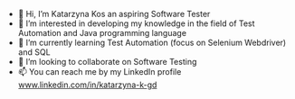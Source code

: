- 👋 Hi, I’m Katarzyna Kos an aspiring Software Tester
- 👀 I’m interested in developing my knowledge in the field of Test Automation and Java programming language
- 🌱 I’m currently learning Test Automation (focus on Selenium Webdriver) and SQL
- 💞️ I’m looking to collaborate on Software Testing
- 📫 You can reach me by my LinkedIn profile www.linkedin.com/in/katarzyna-k-gd

<!---
KasiaKos81/KasiaKos81 is a ✨ special ✨ repository because its `README.md` (this file) appears on your GitHub profile.
You can click the Preview link to take a look at your changes.
--->
